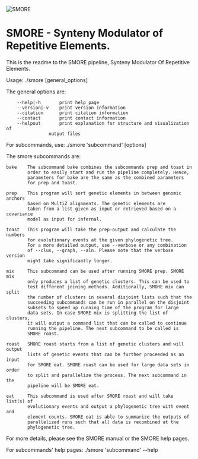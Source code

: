 ![SMORE](http://www.bioinf.uni-leipzig.de/~bsarah/smore_logo3.png "")

# SMORE - Synteny Modulator of Repetitive Elements.

This is the readme to the SMORE pipeline, Synteny Modulator Of Repetitive Elements.

Usage: ./smore [general_options]

The general options are:

        --help|-h       print help page
        --version|-v    print version information
        --citation      print citation information
        --contact       print contact information
        --helpout       print explanation for structure and visualization of
	                output files

For subcommands, use: ./smore 'subcommand' [options]

The smore subcommands are:

    bake    The subcommand bake combines the subcommands prep and toast in
            order to easily start and run the pipeline completely. Hence,
            parameters for bake are the same as the combined parameters
            for prep and toast.

    prep    This program will sort genetic elements in between genomic anchors
            based on MultiZ alignments. The genetic elements are
            taken from a list given as input or retrieved based on a covariance
            model as input for infernal.

    toast   This program will take the prep-output and calculate the numbers
            for evolutionary events at the given phylogenetic tree.
            For a more detailed output, use --verbose or any combination
            of --clus, --graph, --aln. Please note that the verbose version
            might take significantly longer.

    mix     This subcommand can be used after running SMORE prep. SMORE mix
            only produces a list of genetic clusters. This can be used to
            test different joining methods. Additionally, SMORE mix can split
            the number of clusters in several disjoint lists such that the
            succeeding subcommands can be run in parallel on the disjoint
            subsets to speed up running time of the program for large
            data sets. In case SMORE mix is splitting the list of clusters,
            it will output a command list that can be called to continue
            running the pipeline. The next subcommand to be called is
            SMORE roast.

    roast   SMORE roast starts from a list of genetic clusters and will output
            lists of genetic events that can be further proceeded as an input
            for SMORE eat. SMORE roast can be used for large data sets in order
            to split and parallelize the process. The next subcommand in the
            pipeline will be SMORE eat.

    eat     This subcommand is used after SMORE roast and will take list(s) of
            evolutionary events and output a phylogenetic tree with event and
            element counts. SMORE eat is able to summarize the outputs of
            parallelized runs such that all data is recombined at the
            phylogenetic tree.



For more details, please see the SMORE manual or the SMORE help pages.

For subcommands' help pages:
./smore 'subcommand' --help

